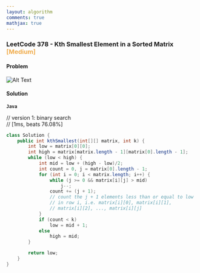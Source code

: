 ```yaml
---
layout: algorithm
comments: true
mathjax: true
---
```


### LeetCode 378 - Kth Smallest Element in a Sorted Matrix &nbsp; <span style="color:#F0AD4E;">[Medium]</span>

#### Problem

![Alt Text]({{site.baseurl}}/algorithms/leetcode/images/leetcode378.png)

#### Solution

**`Java`**

// version 1: binary search<br>
// [1ms, beats 76.08%]
```java
class Solution {
    public int kthSmallest(int[][] matrix, int k) {
        int low = matrix[0][0];
        int high = matrix[matrix.length - 1][matrix[0].length - 1];
        while (low < high) {
            int mid = low + (high - low)/2;
            int count = 0, j = matrix[0].length - 1;
            for (int i = 0; i < matrix.length; i++) {
                while (j >= 0 && matrix[i][j] > mid)
                    j--;
                count += (j + 1);
                // count the j + 1 elements less than or equal to low
                // in row i, i.e. matrix[i][0], matrix[i][1],
                // matrix[i][2], ..., matrix[i][j]
            }
            if (count < k)
                low = mid + 1;
            else
                high = mid;
        }

        return low;
    }
}
```

<br><br>
